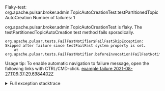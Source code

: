         
Flaky-test: org.apache.pulsar.broker.admin.TopicAutoCreationTest.testPartitionedTopicAutoCreation
Number of failures: 1

org.apache.pulsar.broker.admin.TopicAutoCreationTest is flaky. The testPartitionedTopicAutoCreation test method fails sporadically.

```
org.apache.pulsar.tests.FailFastNotifier$FailFastSkipException: Skipped after failure since testFailFast system property is set.
	at org.apache.pulsar.tests.FailFastNotifier.beforeInvocation(FailFastNotifier.java:88)

```

Usage tip: To enable automatic navigation to failure message, open the following links with CTRL/CMD-click.
[example failure 2021-08-27T06:37:29.6984402Z](https://github.com/apache/pulsar/runs/3440411059?check_suite_focus=true#step:9:1723)


<details>
<summary>Full exception stacktrace</summary>
<code><pre>
org.apache.pulsar.tests.FailFastNotifier$FailFastSkipException: Skipped after failure since testFailFast system property is set.
	at org.apache.pulsar.tests.FailFastNotifier.beforeInvocation(FailFastNotifier.java:88)

</pre></code>
</details>

